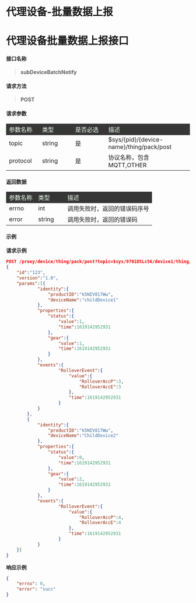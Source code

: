 # **代理设备-批量数据上报**  

# **代理设备批量数据上报接口**  

#### **接口名称**

> **subDeviceBatchNotify**

#### **请求方法**  

> **POST**

#### **请求参数**  

<table style="text-align: left">
    <tr style="background-color:#363636; color:#F0FFF0;">
        <td width="18%">参数名称</td>
        <td width="18%">类型</td>
        <td width="18%">是否必选</td>
        <td>描述</td>
    </tr>
    <tr>
        <td>topic</td>
        <td>string</td>
        <td>是</td>
        <td>$sys/{pid}/{device-name}/thing/pack/post</td>
    </tr>
    <tr>
        <td>protocol</td>
        <td>string</td>
        <td>是</td>
        <td>协议名称，包含MQTT,OTHER</td>
    </tr>
</table>

#### **返回数据**  

<table style="text-align: left">
    <tr style="background-color:#363636; color:#F0FFF0;">
        <td width="20%">参数名称</td>
        <td width="20%">类型</td>
        <td>描述</td>
    </tr>
    <tr>
        <td>errno</td>
        <td>int</td>
        <td>调用失败时，返回的错误码序号</td>
    </tr>
    <tr>
        <td>error</td>
        <td>string</td>
        <td>调用失败时，返回的错误码</td>
    </tr>
</table>

#### **示例**
  
**请求示例**  

````json
POST /proxy/device/thing/pack/post?topic=$sys/9701D5Lc56/device1/thing/pack/post&protocol=mqtt
{
    "id":"123",
    "version":"1.0",
    "params":[{
            "identity":{
                "productID":"k5NIV817Ww",
                "deviceName":"childDevice1"
            },
            "properties":{
                "status":{
                    "value":1,
                    "time":1619142952931
                },
                "gear":{
                    "value":1,
                    "time":1619142952931
                }
            },
            "events":{
                    "RolloverEvent":{
                        "value":{
                            "RolloverAccP":3,
                            "RolloverAccE":3
                        },
                        "time":1619142952931
                    }
            }
        },
		{
            "identity":{
                "productID":"k5NIV817Ww",
                "deviceName":"ChildDevice2"
            },
            "properties":{
                "status":{
                    "value":0,
                    "time":1619142952931
                },
                "gear":{
                    "value":2,
                    "time":1619142952931
                }
            },
            "events":{
                    "RolloverEvent":{
                        "value":{
                            "RolloverAccP":4,
                            "RolloverAccE":4
                        },
                        "time":1619142952931
                    }
            }
    }]
}
````

**响应示例**  

````json
{
    "errno": 0,
    "error": "succ"
}
````